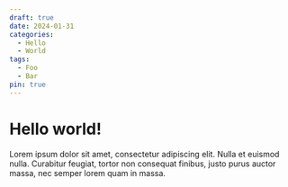 ```yaml
---
draft: true 
date: 2024-01-31 
categories:
  - Hello
  - World
tags:
  - Foo
  - Bar
pin: true
---
```


# Hello world!
Lorem ipsum dolor sit amet, consectetur adipiscing elit. Nulla et euismod
nulla. Curabitur feugiat, tortor non consequat finibus, justo purus auctor
massa, nec semper lorem quam in massa.

<!-- more -->
